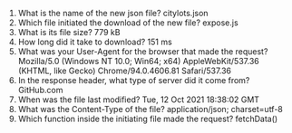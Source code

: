 1. What is the name of the new json file?
    citylots.json
2. Which file initiated the download of the new file?
    expose.js
3. What is its file size?
    779 kB
4. How long did it take to download?
    151 ms
5. What was your User-Agent for the browser that made the request?
    Mozilla/5.0 (Windows NT 10.0; Win64; x64) AppleWebKit/537.36 (KHTML, like Gecko) Chrome/94.0.4606.81 Safari/537.36
6. In the response header, what type of server did it come from?
    GitHub.com
7. When was the file last modified?
    Tue, 12 Oct 2021 18:38:02 GMT
8. What was the Content-Type of the file?
    application/json; charset=utf-8
9. Which function inside the initiating file made the request?
    fetchData()